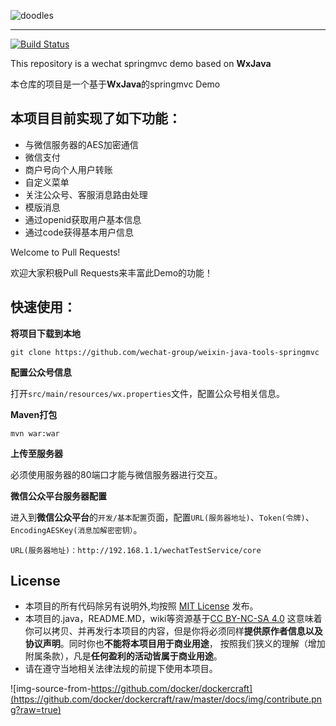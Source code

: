 
![doodles](https://www.google.com/logos/doodles/2016/teachers-day-2016-us-6296626244091904.2-hp2x.gif)

----
[![Build Status](https://travis-ci.org/Wechat-Group/weixin-java-tools-springmvc.svg?branch=master)](https://travis-ci.org/Wechat-Group/weixin-java-tools-springmvc)

This repository is a wechat springmvc demo based on **WxJava**

本仓库的项目是一个基于**WxJava**的springmvc Demo



## 本项目目前实现了如下功能：

* 与微信服务器的AES加密通信
* 微信支付
* 商户号向个人用户转账
* 自定义菜单
* 关注公众号、客服消息路由处理
* 模版消息
* 通过openid获取用户基本信息
* 通过code获得基本用户信息


Welcome to Pull Requests!

欢迎大家积极Pull Requests来丰富此Demo的功能！

## 快速使用：

**将项目下载到本地**
```shell
git clone https://github.com/wechat-group/weixin-java-tools-springmvc
```

**配置公众号信息**

打开`src/main/resources/wx.properties`文件，配置公众号相关信息。

**Maven打包**
```shell
mvn war:war
```

**上传至服务器**

必须使用服务器的80端口才能与微信服务器进行交互。

**微信公众平台服务器配置**

进入到**微信公众平台**的`开发/基本配置`页面，配置`URL(服务器地址)`、`Token(令牌)`、`EncodingAESKey(消息加解密密钥）`。
```shell
URL(服务器地址)：http://192.168.1.1/wechatTestService/core
```

## License
- 本项目的所有代码除另有说明外,均按照 [MIT License](https://github.com/racaljk/hosts/blob/master/LICENSE) 发布。
- 本项目的.java，README.MD，wiki等资源基于[CC BY-NC-SA 4.0](https://creativecommons.org/licenses/by-nc-sa/4.0/)
  这意味着你可以拷贝、并再发行本项目的内容，但是你将必须同样**提供原作者信息以及协议声明**。同时你也**不能将本项目用于商业用途**，
  按照我们狭义的理解（增加附属条款），凡是**任何盈利的活动皆属于商业用途**。
- 请在遵守当地相关法律法规的前提下使用本项目。

![img-source-from-https://github.com/docker/dockercraft](https://github.com/docker/dockercraft/raw/master/docs/img/contribute.png?raw=true)
